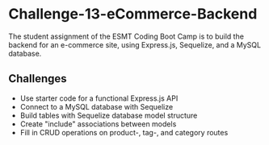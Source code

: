# Challenge-13-eCommerce-Backend
The student assignment of the ESMT Coding Boot Camp is to build the backend for an e-commerce site, using Express.js, Sequelize, and a MySQL database.

## Challenges
* Use starter code for a functional Express.js API
* Connect to a MySQL database with Sequelize
* Build tables with Sequelize database model structure
* Create "include" associations between models
* Fill in CRUD operations on product-, tag-, and category routes
